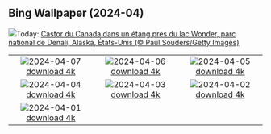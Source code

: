 ## Bing Wallpaper (2024-04)
![](https://www.bing.com/th?id=OHR.BeaverDenali_FR-CA1157056211_UHD.jpg&w=1000)Today: [Castor du Canada dans un étang près du lac Wonder, parc national de Denali, Alaska, États-Unis (© Paul Souders/Getty Images)](https://www.bing.com/th?id=OHR.BeaverDenali_FR-CA1157056211_UHD.jpg)

|      |      |      |
| :----: | :----: | :----: |
|![](https://www.bing.com/th?id=OHR.JapanHimeji_FR-CA0973604796_UHD.jpg&pid=hp&w=384&h=216&rs=1&c=4)2024-04-07 [download 4k](https://www.bing.com/th?id=OHR.JapanHimeji_FR-CA0973604796_UHD.jpg)|![](https://www.bing.com/th?id=OHR.BahamasSpace_FR-CA0789976801_UHD.jpg&pid=hp&w=384&h=216&rs=1&c=4)2024-04-06 [download 4k](https://www.bing.com/th?id=OHR.BahamasSpace_FR-CA0789976801_UHD.jpg)|![](https://www.bing.com/th?id=OHR.AntelopeBotswana_FR-CA7386810053_UHD.jpg&pid=hp&w=384&h=216&rs=1&c=4)2024-04-05 [download 4k](https://www.bing.com/th?id=OHR.AntelopeBotswana_FR-CA7386810053_UHD.jpg)|
|![](https://www.bing.com/th?id=OHR.PacificRimNationalPark_FR-CA2619127702_UHD.jpg&pid=hp&w=384&h=216&rs=1&c=4)2024-04-04 [download 4k](https://www.bing.com/th?id=OHR.PacificRimNationalPark_FR-CA2619127702_UHD.jpg)|![](https://www.bing.com/th?id=OHR.JutlandSpring_FR-CA6761132872_UHD.jpg&pid=hp&w=384&h=216&rs=1&c=4)2024-04-03 [download 4k](https://www.bing.com/th?id=OHR.JutlandSpring_FR-CA6761132872_UHD.jpg)|![](https://www.bing.com/th?id=OHR.PalazzoFarnese_FR-CA6022284524_UHD.jpg&pid=hp&w=384&h=216&rs=1&c=4)2024-04-02 [download 4k](https://www.bing.com/th?id=OHR.PalazzoFarnese_FR-CA6022284524_UHD.jpg)|
|![](https://www.bing.com/th?id=OHR.HungarianEggs_FR-CA5727463691_UHD.jpg&pid=hp&w=384&h=216&rs=1&c=4)2024-04-01 [download 4k](https://www.bing.com/th?id=OHR.HungarianEggs_FR-CA5727463691_UHD.jpg)|